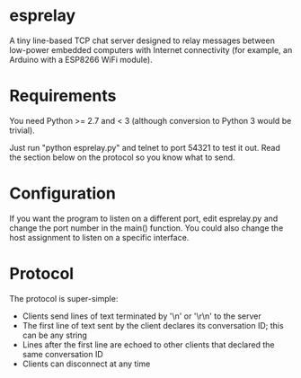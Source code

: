 # esprelay

A tiny line-based TCP chat server designed to relay messages between 
low-power embedded computers with Internet connectivity (for example, an
Arduino with a ESP8266 WiFi module).

# Requirements

You need Python >= 2.7 and < 3 (although conversion to Python 3 would
be trivial).

Just run "python esprelay.py" and telnet to port 54321 to test it out.
Read the section below on the protocol so you know what to send.

# Configuration

If you want the program to listen on a different port, edit esprelay.py
and change the port number in the main() function.  You could also
change the host assignment to listen on a specific interface.

# Protocol

The protocol is super-simple: 

- Clients send lines of text terminated by '\n' or '\r\n' to the server
- The first line of text sent by the client declares its conversation ID;
  this can be any string
- Lines after the first line are echoed to other clients that declared
  the same conversation ID
- Clients can disconnect at any time

